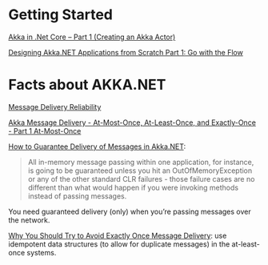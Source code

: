 # Getting Started

[Akka in .Net Core – Part 1 (Creating an Akka Actor)](https://dotnetcorecentral.com/blog/akka-in-net-core-part-1-creating-an-akka-actor/)

[Designing Akka.NET Applications from Scratch Part 1: Go with the Flow](https://petabridge.com/blog/akkadotnet-application-design-part1/)

# Facts about AKKA.NET

[Message Delivery Reliability](https://getakka.net/articles/concepts/message-delivery-reliability.html)

[Akka Message Delivery - At-Most-Once, At-Least-Once, and Exactly-Once - Part 1 At-Most-Once](https://developer.lightbend.com/blog/2017-08-10-atotm-akka-messaging-part-1/index.html)

[How to Guarantee Delivery of Messages in Akka.NET](https://petabridge.com/blog/akkadotnet-at-least-once-message-delivery/):
> All in-memory message passing within one application, for instance, is going to be guaranteed unless you hit an OutOfMemoryException or any of the other standard CLR failures - those failure cases are no different than what would happen if you were invoking methods instead of passing messages.

You need guaranteed delivery (only) when you’re passing messages over the network.

[Why You Should Try to Avoid Exactly Once Message Delivery](https://petabridge.com/blog/akkadotnet-exactly-once-message-delivery/): use idempotent data structures (to allow for duplicate messages) in the at-least-once systems.